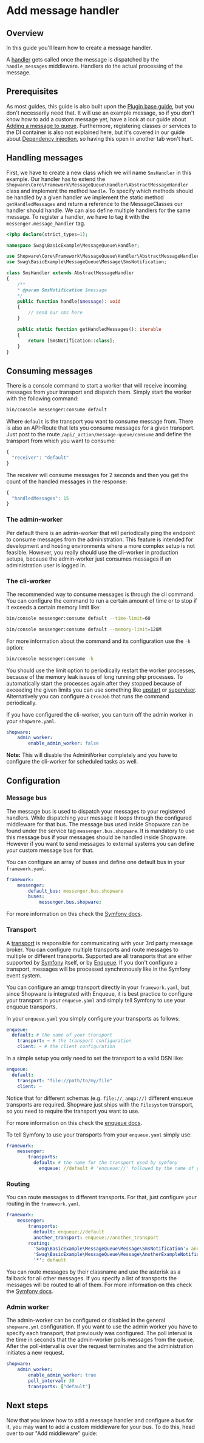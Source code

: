 # Add message handler

## Overview

In this guide you'll learn how to create a message handler.

A [handler](https://symfony.com/doc/current/messenger.html#creating-a-message-handler) gets called once the message is dispatched by the `handle_messages` middleware. Handlers do the actual processing of the message.

## Prerequisites

As most guides, this guide is also built upon the [Plugin base guide](../../plugin-base-guide), but you don't necessarily need that. It will use an example message, so if you don't know how to add a custom message yet, have a look at our guide about [Adding a message to queue](add-message-to-queue). Furthermore, registering classes or services to the DI container is also not explained here, but it's covered in our guide about [Dependency injection](../../plugin-fundamentals/dependency-injection), so having this open in another tab won't hurt.

## Handling messages

First, we have to create a new class which we will name `SmsHandler` in this example. Our handler has to extend the `Shopware\Core\Framework\MessageQueue\Handler\AbstractMessageHandler` class and implement the method `handle`. To specify which methods should be handled by a given handler we implement the static method `getHandledMessages` and return a reference to the MessageClasses our handler should handle. We can also define multiple handlers for the same message. To register a handler, we have to tag it with the `messenger.message_handler` tag.

<CodeBlock title="<plugin root>/src/MessageQueue/Handler/SmsHandler.php">

```php
<?php declare(strict_types=1);

namespace Swag\BasicExample\MessageQueue\Handler;

use Shopware\Core\Framework\MessageQueue\Handler\AbstractMessageHandler;
use Swag\BasicExample\MessageQueue\Message\SmsNotification;

class SmsHandler extends AbstractMessageHandler
{
    /**
    * @param SmsNotification $message
    */
    public function handle($message): void
    {
        // send our sms here
    }

    public static function getHandledMessages(): iterable
    {
        return [SmsNotification::class];
    }
}
```

</CodeBlock>

## Consuming messages

There is a console command to start a worker that will receive incoming messages from your transport and dispatch them. Simply start the worker with the following command:

<CodeBlock title="">

```sh
bin/console messenger:consume default
```

</CodeBlock>

Where `default` is the transport you want to consume message from. There is also an API-Route that lets you consume messages for a given transport. Just post to the route `/api/_action/message-queue/consume` and define the transport from which you want to consume:

<CodeBlock title="">

```javascript
{
  "receiver": "default"
}
```

</CodeBlock>

The receiver will consume messages for 2 seconds and then you get the count of the handled messages in the response:

<CodeBlock title="">

```javascript
{
  "handledMessages": 15
}
```

</CodeBlock>

### The admin-worker

Per default there is an admin-worker that will periodically ping the endpoint to consume messages from the administration. This feature is intended for development and hosting environments where a more complex setup is not feasible. However, you really should use the cli-worker in production setups, because the admin-worker just consumes messages if an administration user is logged in.

### The cli-worker

The recommended way to consume messages is through the cli command. You can configure the command to run a certain amount of time or to stop if it exceeds a certain memory limit like:

<CodeBlock title="">

```sh
bin/console messenger:consume default --time-limit=60
```

</CodeBlock>

<CodeBlock title="">

```sh
bin/console messenger:consume default --memory-limit=128M
```

</CodeBlock>

For more information about the command and its configuration use the `-h` option:

<CodeBlock title="">

```sh
bin/console messenger:consume -h
```

</CodeBlock>

You should use the limit option to periodically restart the worker processes, because of the memory leak issues of long running php processes. To automatically start the processes again after they stopped because of exceeding the given limits you can use something like [upstart](http://upstart.ubuntu.com/getting-started.html) or [supervisor](http://supervisord.org/running.html). Alternatively you can configure a `CronJob` that runs the command periodically.

If you have configured the cli-worker, you can turn off the admin worker in your `shopware.yaml`.

<CodeBlock title="<platform root>/src/Core/Framework/Resources/config/packages/shopware.yaml">

```yaml
shopware:
    admin_worker:
        enable_admin_worker: false
```

</CodeBlock>

**Note:** This will disable the AdminWorker completely and you have to configure the cli-worker for scheduled tasks as well.

## Configuration

### Message bus

The message bus is used to dispatch your messages to your registered handlers. While dispatching your message it loops through the configured middleware for that bus. The message bus used inside Shopware can be found under the service tag `messenger.bus.shopware`. It is mandatory to use this message bus if your messages should be handled inside Shopware. However if you want to send messages to external systems you can define your custom message bus for that.

You can configure an array of buses and define one default bus in your `framework.yaml`.

<CodeBlock title="<platform root>/src/Core/Framework/Resources/config/packages/framework.yaml">

```yaml
framework:
    messenger:
        default_bus: messenger.bus.shopware
        buses:
            messenger.bus.shopware:
```

</CodeBlock>

For more information on this check the [Symfony docs](https://symfony.com/doc/current/messenger/multiple_buses.html).

### Transport

A [transport](https://symfony.com/doc/current/messenger.html#transports-async-queued-messages) is responsible for communicating with your 3rd party message broker. You can configure multiple transports and route messages to multiple or different transports. Supported are all transports that are either supported by [Symfony](https://symfony.com/doc/current/messenger.html#transport-configuration) itself, or by [Enqueue](https://github.com/php-enqueue/enqueue-dev/tree/master/docs/transport). If you don't configure a transport, messages will be processed synchronously like in the Symfony event system.

You can configure an amqp transport directly in your `framework.yaml`, but since Shopware is integrated with Enqueue, it is best practice to configure your transport in your `enqueue.yaml` and simply tell Symfony to use your enqueue transports.

In your `enqueue.yaml` you simply configure your transports as follows:

<CodeBlock title="<platform root>/src/Core/Framework/Resources/config/packages/enqueue.yaml">

```yaml
enqueue:
  default: # the name of your transport
    transport: ~ # the transport configuration
    client: ~ # the client configuration
```

</CodeBlock>

In a simple setup you only need to set the transport to a valid DSN like:

<CodeBlock title="<platform root>/src/Core/Framework/Resources/config/packages/enqueue.yaml">

```yaml
enqueue:
  default:
    transport: "file://path/to/my/file"
    client: ~
```

</CodeBlock>

Notice that for different schemas \(e.g. `file://`, `amqp://)` different enqueue transports are required. Shopware just ships with the `Filesystem` transport, so you need to require the transport you want to use.

For more information on this check the [enqueue docs](https://github.com/php-enqueue/enqueue-dev/blob/master/docs/bundle/config_reference).

To tell Symfony to use your transports from your `enqueue.yaml` simply use:

<CodeBlock title="<platform root>/src/Core/Framework/Resources/config/packages/enqueue.yaml">

```yaml
framework:
    messenger:
        transports:
          default: # the name for the transport used by symfony
            enqueue: //default # 'enqueue://' followed by the name of your transport used in 'enqueue.yaml'
```

</CodeBlock>

### Routing

You can route messages to different transports. For that, just configure your routing in the `framework.yaml`.

<CodeBlock title="<plugin root>/src/">

```yaml
framework:
    messenger:
        transports:
          default: enqueue://default
          another_transport: enqueue://another_transport
        routing: 
          'Swag\BasicExample\MessageQueue\Message\SmsNotification': another_transport
          'Swag\BasicExample\MessageQueue\Message\AnotherExampleNotification': [default, another_transport]
          '*': default
```

</CodeBlock>

You can route messages by their classname and use the asterisk as a fallback for all other messages. If you specify a list of transports the messages will be routed to all of them. For more information on this check the [Symfony docs](https://symfony.com/doc/current/messenger.html#routing-messages-to-a-transport).

### Admin worker

The admin-worker can be configured or disabled in the general `shopware.yml` configuration. If you want to use the admin worker you have to specify each transport, that previously was configured. The poll interval is the time in seconds that the admin-worker polls messages from the queue. After the poll-interval is over the request terminates and the administration initiates a new request.

<CodeBlock title="<platform root>/src/Core/Framework/Resources/config/packages/shopware.yaml">

```yaml
shopware:
    admin_worker:
        enable_admin_worker: true
        poll_interval: 30
        transports: ["default"]
```

</CodeBlock>

## Next steps

Now that you know how to add a message handler and configure a bus for it, you may want to add a custom middleware for your bus. To do this, head over to our "Add middleware" guide:

<PageRef page="add-middleware" title="<<<title-missing>>>" />
